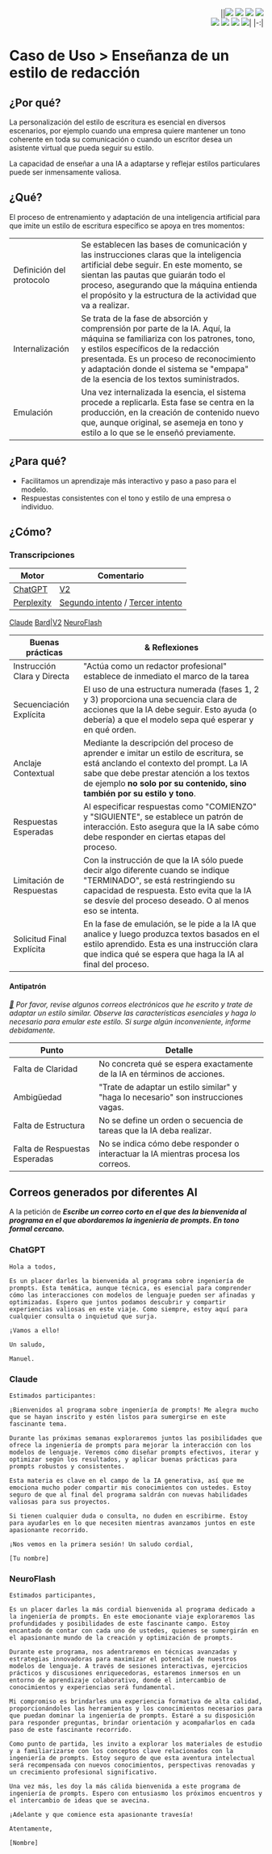 <div align=right>

||[![](https://img.shields.io/badge/-Inicio-FFF?style=flat&logo=Emlakjet&logoColor=black)](/README.md) [![](https://img.shields.io/badge/-Introducción-FFF?style=flat&logo=abbrobotstudio&logoColor=black)](/documentos/intro.md) [![](https://img.shields.io/badge/-Modelos_de_lenguaje-FFF?style=flat&logo=LiveChat&logoColor=black)](/documentos/LLMs.md) [![](https://img.shields.io/badge/-Panorámica-FFF?style=flat&logo=openstreetmap&logoColor=black)](/documentos/panoramica.md)<br>  [![](https://img.shields.io/badge/-Prompts-FFF?style=flat&logo=Proton&logoColor=black)](/documentos/prompts/README.md) [![](https://img.shields.io/badge/-Ing,_de_prompts-FFF?style=flat&logo=googleearthengine&logoColor=black)](/documentos/ingenieriaDePrompts/README.md) [![](https://img.shields.io/badge/-Patrones-FFF?style=flat&logo=textpattern&logoColor=black)](/documentos/ingenieriaDePrompts/patrones/README.md) [![](https://img.shields.io/badge/-Casos_de_uso-FFF?style=flat&logo=gitbook&logoColor=black)](/documentos/casosDeUso/README.md)|
|-:|

</div>

# Caso de Uso > Enseñanza de un estilo de redacción

## ¿Por qué?

La personalización del estilo de escritura es esencial en diversos escenarios, por ejemplo cuando una empresa quiere mantener un tono coherente en toda su comunicación o cuando un escritor desea un asistente virtual que pueda seguir su estilo. 

La capacidad de enseñar a una IA a adaptarse y reflejar estilos particulares puede ser inmensamente valiosa.

## ¿Qué? 

El proceso de entrenamiento y adaptación de una inteligencia artificial para que imite un estilo de escritura específico se apoya en tres momentos:

| | |
|-|-|
Definición del protocolo|Se establecen las bases de comunicación y las instrucciones claras que la inteligencia artificial debe seguir. En este momento, se sientan las pautas que guiarán todo el proceso, asegurando que la máquina entienda el propósito y la estructura de la actividad que va a realizar.
Internalización|Se trata de la fase de absorción y comprensión por parte de la IA. Aquí, la máquina se familiariza con los patrones, tono, y estilos específicos de la redacción presentada. Es un proceso de reconocimiento y adaptación donde el sistema se "empapa" de la esencia de los textos suministrados.
Emulación|Una vez internalizada la esencia, el sistema procede a replicarla. Esta fase se centra en la producción, en la creación de contenido nuevo que, aunque original, se asemeja en tono y estilo a lo que se le enseñó previamente.

## ¿Para qué?

- Facilitamos un aprendizaje más interactivo y paso a paso para el modelo.
- Respuestas consistentes con el tono y estilo de una empresa o individuo.


## ¿Cómo?

### Transcripciones 

|Motor|Comentario
|-|-|
[ChatGPT](https://chat.openai.com/share/584af1d9-e459-4fc3-b571-bf8a3c317d66)|[V2](https://chat.openai.com/share/8fc8b4ff-05b4-4d3f-8a45-d2fa1ebf7e7a)
[Perplexity](https://www.perplexity.ai/search/4b47fa6d-3aeb-43e2-aabc-49c04f8bd925?s=c)|[Segundo intento](https://www.perplexity.ai/search/7d8ee161-fac4-401f-9668-a06baf2eaf97?s=c) / [Tercer intento](https://www.perplexity.ai/search/dc12f7d7-074a-406d-b900-c553b4c1ec14?s=c)
[Claude](https://claude.ai/chat/659fe307-aa6d-464a-b665-7681019d6e13)
[Bard](https://g.co/bard/share/031c9cf35f98)|[V2](https://g.co/bard/share/59632753bce2)
[NeuroFlash](https://app.neuro-flash.com/ai-writer/48f76c1007e11d7ebdc55f5c86a629df/preview)

|Buenas prácticas|& Reflexiones
|-|-|
Instrucción Clara y Directa|"Actúa como un redactor profesional" establece de inmediato el marco de la tarea
Secuenciación Explícita|El uso de una estructura numerada (fases 1, 2 y 3) proporciona una secuencia clara de acciones que la IA debe seguir. Esto ayuda (o debería) a que el modelo sepa qué esperar y en qué orden.
Anclaje Contextual|Mediante la descripción del proceso de aprender e imitar un estilo de escritura, se está anclando el contexto del prompt. La IA sabe que debe prestar atención a los textos de ejemplo **no solo por su contenido, sino también por su estilo y tono**.
Respuestas Esperadas|Al especificar respuestas como "COMIENZO" y "SIGUIENTE", se establece un patrón de interacción. Esto asegura que la IA sabe cómo debe responder en ciertas etapas del proceso.
Limitación de Respuestas|Con la instrucción de que la IA sólo puede decir algo diferente cuando se indique "TERMINADO", se está restringiendo su capacidad de respuesta. Esto evita que la IA se desvíe del proceso deseado. O al menos eso se intenta.
Solicitud Final Explícita|En la fase de emulación, se le pide a la IA que analice y luego produzca textos basados en el estilo aprendido. Esta es una instrucción clara que indica qué se espera que haga la IA al final del proceso.

#### Antipatrón

*[:link:]() Por favor, revise algunos correos electrónicos que he escrito y trate de adaptar un estilo similar. Observe las características esenciales y haga lo necesario para emular este estilo. Si surge algún inconveniente, informe debidamente.*

|Punto|Detalle|
|-|-|
Falta de Claridad|No concreta qué se espera exactamente de la IA en términos de acciones.
Ambigüedad|"Trate de adaptar un estilo similar" y "haga lo necesario" son instrucciones vagas.
Falta de Estructura|No se define un orden o secuencia de tareas que la IA deba realizar.
Falta de Respuestas Esperadas|No se indica cómo debe responder o interactuar la IA mientras procesa los correos.

## Correos generados por diferentes AI

A la petición de ***Escribe un correo corto en el que des la bienvenida al programa en el que abordaremos la ingeniería de prompts. En tono formal cercano.***

### ChatGPT

    Hola a todos,

    Es un placer darles la bienvenida al programa sobre ingeniería de prompts. Esta temática, aunque técnica, es esencial para comprender cómo las interacciones con modelos de lenguaje pueden ser afinadas y optimizadas. Espero que juntos podamos descubrir y compartir experiencias valiosas en este viaje. Como siempre, estoy aquí para cualquier consulta o inquietud que surja.

    ¡Vamos a ello!

    Un saludo,

    Manuel.

### Claude

    Estimados participantes:

    ¡Bienvenidos al programa sobre ingeniería de prompts! Me alegra mucho que se hayan inscrito y estén listos para sumergirse en este fascinante tema.

    Durante las próximas semanas exploraremos juntos las posibilidades que ofrece la ingeniería de prompts para mejorar la interacción con los modelos de lenguaje. Veremos cómo diseñar prompts efectivos, iterar y optimizar según los resultados, y aplicar buenas prácticas para prompts robustos y consistentes.

    Esta materia es clave en el campo de la IA generativa, así que me emociona mucho poder compartir mis conocimientos con ustedes. Estoy seguro de que al final del programa saldrán con nuevas habilidades valiosas para sus proyectos.

    Si tienen cualquier duda o consulta, no duden en escribirme. Estoy para ayudarles en lo que necesiten mientras avanzamos juntos en este apasionante recorrido.

    ¡Nos vemos en la primera sesión! Un saludo cordial,

    [Tu nombre]

### NeuroFlash

    Estimados participantes,

    Es un placer darles la más cordial bienvenida al programa dedicado a la ingeniería de prompts. En este emocionante viaje exploraremos las profundidades y posibilidades de este fascinante campo. Estoy encantado de contar con cada uno de ustedes, quienes se sumergirán en el apasionante mundo de la creación y optimización de prompts.

    Durante este programa, nos adentraremos en técnicas avanzadas y estrategias innovadoras para maximizar el potencial de nuestros modelos de lenguaje. A través de sesiones interactivas, ejercicios prácticos y discusiones enriquecedoras, estaremos inmersos en un entorno de aprendizaje colaborativo, donde el intercambio de conocimientos y experiencias será fundamental.

    Mi compromiso es brindarles una experiencia formativa de alta calidad, proporcionándoles las herramientas y los conocimientos necesarios para que puedan dominar la ingeniería de prompts. Estaré a su disposición para responder preguntas, brindar orientación y acompañarlos en cada paso de este fascinante recorrido.

    Como punto de partida, les invito a explorar los materiales de estudio y a familiarizarse con los conceptos clave relacionados con la ingeniería de prompts. Estoy seguro de que esta aventura intelectual será recompensada con nuevos conocimientos, perspectivas renovadas y un crecimiento profesional significativo.

    Una vez más, les doy la más cálida bienvenida a este programa de ingeniería de prompts. Espero con entusiasmo los próximos encuentros y el intercambio de ideas que se avecina.

    ¡Adelante y que comience esta apasionante travesía!

    Atentamente,

    [Nombre]
